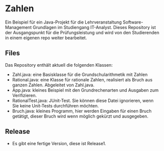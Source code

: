 # Zahlen
Ein Beispiel für ein Java-Projekt für die Lehrveranstaltung 
Software-Management Grundlagen im Studiengang IT-Analyst. 
Dieses Repository ist der Ausgangspunkt für die Prüfungsleistung und 
wird von den Studierenden in einem eigenen repo weiter bearbeitet.

## Files
Das Repository enthält aktuell die folgenden Klassen:
- Zahl.java: eine Basisklasse für die Grundschularithmetik mit Zahlen
- Rational.java: eine Klasse für rationale Zahlen, realisiert als Bruch aus ganzen Zahlen. Abgeleitet von  Zahl.java.
- App.java: kleines Beispiel mit den Grundrechenarten und Ausgaben zum Verifizieren.
- RationalTest.java: JUnit-Test. Sie können diese Datei ignorieren, wenn Sie keine Unit-Tests durchführen möchten.
- Bruch.java: kleines Programm, hier werden Eingaben für einen Bruch getätigt, dieser Bruch wird wenn möglich gekürzt und ausgegeben.

## Release
- Es gibt eine fertige Version, diese ist Release1.